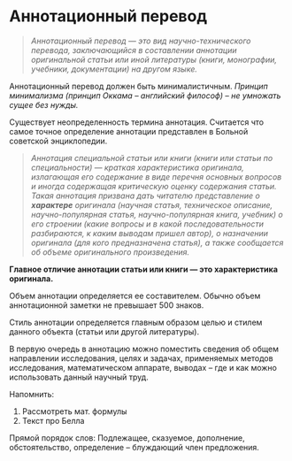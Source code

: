 # Аннотационный перевод
>_Аннотационный перевод — это вид научно-технического перевода, заключающийся в составлении аннотации оригинальной статьи или иной литературы (книги, монографии, учебники, документации) на другом языке._

Аннотационный перевод должен быть минималистичным.
*Принцип минимализма (принцип Оккама – английский философ) – не умножать сущее без нужды.*

Существует неопределенность термина аннотация. Считается что самое точное определение аннотации представлен в Больной советской энциклопедии.

>_Аннотация специальной статьи или книги (книги или статьи по специальности) — краткая характеристика оригинала, излагающая его содержание в виде перечня основных вопросов и иногда содержащая критическую оценку содержания статьи. Такая аннотация призвана дать читателю представление о **характере** оригинала (научная статья, техническое описание, научно-популярная статья, научно-популярная книга, учебник) о его строении (какие вопросы и в какой последовательности разбираются, к каким выводам пришел автор), о назначении оригинала  (для кого предназначена статья), а также сообщается об объеме оригинального произведения._

**Главное отличие аннотации статьи или книги — это характеристика оригинала.**

Объем аннотации определяется ее составителем. Обычно объем аннотационной заметки не превышает 500 знаков. 

Стиль аннотации определяется главным образом целью и стилем данного объекта (статьи или другой литературы).

В первую очередь в аннотацию можно поместить сведения об общем направлении исследования, целях и задачах, применяемых методов исследования, математическом аппарате, выводах – где и как можно использовать данный научный труд.


Напомнить:
1. Рассмотреть мат. формулы
2. Текст про Белла




Прямой порядок слов: Подлежащее, сказуемое, дополнение, обстоятельство, определение – блуждающий член предложения.